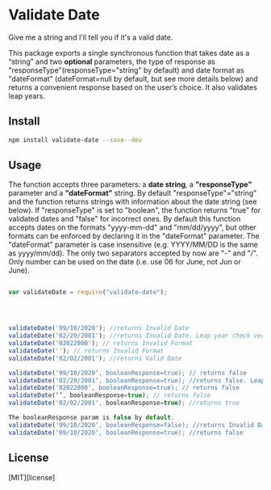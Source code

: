 # Validate Date

Give me a string and I'll tell you if it's a valid date.

This package exports a single synchronous function that takes date as a “string” and two **optional** parameters, the type of response as "responseType"(responseType="string" by default) and date format as "dateFormat" (dateFormat=null by default, but see more details below) and returns a convenient response based on the user’s choice. It also validates leap years.

## Install

```bash
npm install validate-date --save--dev 
```

## Usage

The function accepts three parameters: a **date string**, a **"responseType"** parameter and a **"dateFormat"** string. By default "responseType"="string" and the function returns strings with information about the date string (see below). If "responseType" is set to "boolean", the function returns "true" for validated dates and "false" for incorrect ones. By default this function accepts dates on the formats "yyyy-mm-dd" and "mm/dd/yyyy", but other formats can be enforced by declaring it in the "dateFormat" parameter. The "dateFormat" parameter is case insensitive (e.g. YYYY/MM/DD is the same as yyyy/mm/dd). The only two separators accepted by now are "-" and "/". Only number can be used on the date (i.e. use 06 for June, not Jun or June).

```js

var validateDate = require("validate-date");




validateDate('99/10/2020'); //returns Invalid Date
validateDate('02/29/2001'); //returns Invalid Date. Leap year check verified
validateDate('02022000'); // returns Invalid Format
validateDate(''); // returns Invalid Format
validateDate('02/02/2001'); //returns Valid Date

validateDate('99/10/2020’, booleanResponse=true); // returns false
validateDate('02/29/2001’, booleanResponse=true); //returns false. Leap year check verified
validateDate('02022000’, booleanResponse=true); // returns false
validateDate(‘’, booleanResponse=true); // returns false
validateDate('02/02/2001', booleanResponse=true); //returns true

The booleanResponse param is false by default.
validateDate('99/10/2020’, booleanResponse=false); //returns Invalid Date
validateDate('99/10/2020’, booleanResponse=true); //returns false


```

## License

[MIT][license]